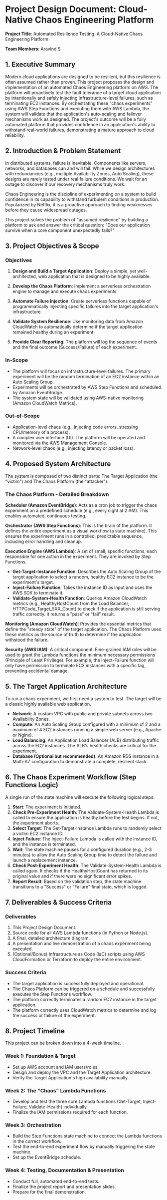# Project Design Document: Cloud-Native Chaos Engineering Platform

**Project Title**: Automated Resilience Testing: A Cloud-Native Chaos Engineering Platform

**Team Members**: Aravind S

## 1. Executive Summary

Modern cloud applications are designed to be resilient, but this resilience is often assumed rather than proven. This project proposes the design and implementation of an automated Chaos Engineering platform on AWS. The platform will proactively test the fault tolerance of a target cloud application by intentionally and safely injecting infrastructure-level failures, such as terminating EC2 instances. By orchestrating these "chaos experiments" using AWS Step Functions and executing them with AWS Lambda, the system will validate that the application's auto-scaling and failover mechanisms work as designed. The project's outcome will be a fully automated platform that provides confidence in an application's ability to withstand real-world failures, demonstrating a mature approach to cloud reliability.

## 2. Introduction & Problem Statement

In distributed systems, failure is inevitable. Components like servers, networks, and databases can and will fail. While we design architectures with redundancies (e.g., multiple Availability Zones, Auto Scaling), these designs are rarely tested under real failure conditions. We wait for an outage to discover if our recovery mechanisms truly work.

Chaos Engineering is the discipline of experimenting on a system to build confidence in its capability to withstand turbulent conditions in production. Popularized by Netflix, it is a proactive approach to finding weaknesses before they cause widespread outages.

This project solves the problem of "assumed resilience" by building a platform to ask and answer the critical question: "Does our application survive when a core component unexpectedly fails?"

## 3. Project Objectives & Scope

### Objectives

1. **Design and Build a Target Application**: Deploy a simple, yet well-architected, web application that is designed to be highly available.

2. **Develop the Chaos Platform**: Implement a serverless orchestration engine to manage and execute chaos experiments.

3. **Automate Failure Injection**: Create serverless functions capable of programmatically injecting specific failures into the target application's infrastructure.

4. **Validate System Resilience**: Use monitoring data from Amazon CloudWatch to automatically determine if the target application remained healthy during an experiment.

5. **Provide Clear Reporting**: The platform will log the sequence of events and the final outcome (Success/Failure) of each experiment.

### In-Scope

- The platform will focus on infrastructure-level failures. The primary experiment will be the random termination of an EC2 instance within an Auto Scaling Group.
- Experiments will be orchestrated by AWS Step Functions and scheduled by Amazon EventBridge.
- The system state will be validated using AWS-native monitoring (Amazon CloudWatch Metrics).

### Out-of-Scope

- Application-level chaos (e.g., injecting code errors, stressing CPU/memory of a process).
- A complex user interface (UI). The platform will be operated and monitored via the AWS Management Console.
- Network-level chaos (e.g., injecting latency or packet loss).

## 4. Proposed System Architecture

The system is composed of two distinct parts: The Target Application (the "victim") and The Chaos Platform (the "attacker").

### The Chaos Platform - Detailed Breakdown

**Scheduler (Amazon EventBridge)**: Acts as a cron job to trigger the chaos experiment on a predefined schedule (e.g., every night at 2 AM). This enables automated, continuous testing.

**Orchestrator (AWS Step Functions)**: This is the brain of the platform. It defines the entire experiment as a visual workflow (a state machine). This ensures the experiment runs in a controlled, predictable sequence, including error handling and cleanup.

**Execution Engine (AWS Lambda)**: A set of small, specific functions, each responsible for one action in the experiment. They are invoked by Step Functions.

- **Get-Target-Instance Function**: Describes the Auto Scaling Group of the target application to select a random, healthy EC2 instance to be the experiment's target.
- **Inject-Failure Function**: Takes the instance ID as input and uses the AWS SDK to terminate it.
- **Validate-System-Health Function**: Queries Amazon CloudWatch metrics (e.g., HealthyHostCount from the Load Balancer, HTTPCode_Target_5XX_Count) to check if the application is still serving traffic correctly. It returns a "pass" or "fail" result.

**Monitoring (Amazon CloudWatch)**: Provides the essential metrics that define the "steady state" of the target application. The Chaos Platform uses these metrics as the source of truth to determine if the application withstood the failure.

**Security (AWS IAM)**: A critical component. Fine-grained IAM roles will be used to grant the Lambda functions the minimum necessary permissions (Principle of Least Privilege). For example, the Inject-Failure function will only have permission to terminate EC2 instances with a specific tag, preventing accidental damage.

## 5. The Target Application Architecture

To run a chaos experiment, we first need a system to test. The target will be a classic highly available web application.

- **Network**: A custom VPC with public and private subnets across two Availability Zones.
- **Compute**: An Auto Scaling Group configured with a minimum of 2 and a maximum of 4 EC2 instances running a simple web server (e.g., Apache or Nginx).
- **Load Balancing**: An Application Load Balancer (ALB) distributing traffic across the EC2 instances. The ALB's health checks are critical for the experiment.
- **Database (Optional but recommended)**: An Amazon RDS instance in a Multi-AZ configuration to demonstrate a complete, resilient stack.

## 6. The Chaos Experiment Workflow (Step Functions Logic)

A single run of the state machine will execute the following logical steps:

1. **Start**: The experiment is initiated.
2. **Check Pre-Experiment Health**: The Validate-System-Health Lambda is called to ensure the application is healthy before the test begins. If not, the experiment aborts.
3. **Select Target**: The Get-Target-Instance Lambda runs to randomly select a victim EC2 instance ID.
4. **Inject Failure**: The Inject-Failure Lambda is called with the instance ID, and the instance is terminated.
5. **Wait**: The state machine pauses for a configured duration (e.g., 2-3 minutes) to allow the Auto Scaling Group time to detect the failure and launch a replacement instance.
6. **Check Post-Experiment Health**: The Validate-System-Health Lambda is called again. It checks if the HealthyHostCount has returned to its original value and if there were no significant error spikes.
7. **Report Result**: Based on the validation step, the state machine transitions to a "Success" or "Failure" final state, which is logged.

## 7. Deliverables & Success Criteria

### Deliverables

1. This Project Design Document.
2. Source code for all AWS Lambda functions (in Python or Node.js).
3. A final, detailed architecture diagram.
4. A presentation and live demonstration of a chaos experiment being executed.
5. (Optional/Bonus) Infrastructure as Code (IaC) scripts using AWS CloudFormation or Terraform to deploy the entire environment.

### Success Criteria

- The target application is successfully deployed and operational.
- The Chaos Platform can be triggered on a schedule and successfully executes the Step Functions workflow.
- The platform correctly terminates a random EC2 instance in the target application.
- The platform correctly uses CloudWatch metrics to determine and log the success or failure of the experiment.

## 8. Project Timeline

This project can be broken down into a 4-week timeline.

### Week 1: Foundation & Target

- Set up AWS account and IAM users/roles.
- Design and deploy the VPC and the Target Application architecture.
- Verify the Target Application's high availability manually.

### Week 2: The "Chaos" Lambda Functions

- Develop and test the three core Lambda functions (Get-Target, Inject-Failure, Validate-Health) individually.
- Finalize the IAM permissions required for each function.

### Week 3: Orchestration

- Build the Step Functions state machine to connect the Lambda functions in the correct workflow.
- Test the end-to-end experiment flow by manually triggering the state machine.
- Set up the EventBridge schedule.

### Week 4: Testing, Documentation & Presentation

- Conduct full, automated end-to-end tests.
- Finalize the project report and presentation slides.
- Prepare for the final demonstration.
